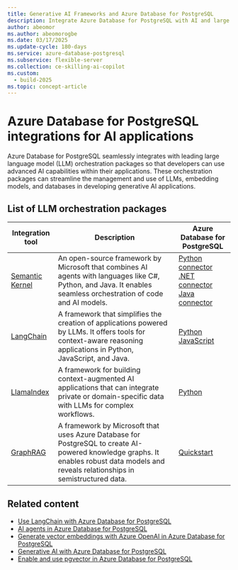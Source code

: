 ```yaml
---
title: Generative AI Frameworks and Azure Database for PostgreSQL
description: Integrate Azure Database for PostgreSQL with AI and large language model (LLM) orchestration packages like Semantic Kernel and LangChain.
author: abeomor
ms.author: abeomorogbe
ms.date: 03/17/2025
ms.update-cycle: 180-days
ms.service: azure-database-postgresql
ms.subservice: flexible-server
ms.collection: ce-skilling-ai-copilot
ms.custom:
  - build-2025
ms.topic: concept-article
---
```


# Azure Database for PostgreSQL integrations for AI applications

Azure Database for PostgreSQL seamlessly integrates with leading large language model (LLM) orchestration packages so that developers can use advanced AI capabilities within their applications. These orchestration packages can streamline the management and use of LLMs, embedding models, and databases in developing generative AI applications.

## List of LLM orchestration packages

| Integration tool | Description | Azure Database for PostgreSQL |
| --- | --- | --- |
| [Semantic Kernel](https://github.com/microsoft/semantic-kernel) | An open-source framework by Microsoft that combines AI agents with languages like C#, Python, and Java. It enables seamless orchestration of code and AI models. | [Python connector](/semantic-kernel/concepts/vector-store-connectors/out-of-the-box-connectors/postgres-connector?pivots=programming-language-python) <br> [.NET connector](/semantic-kernel/concepts/vector-store-connectors/out-of-the-box-connectors/postgres-connector?pivots=programming-language-csharp) <br> [Java connector](/semantic-kernel/concepts/vector-store-connectors/out-of-the-box-connectors/postgres-connector?pivots=programming-language-java) |
| [LangChain](https://www.langchain.com/) | A framework that simplifies the creation of applications powered by LLMs. It offers tools for context-aware reasoning applications in Python, JavaScript, and Java. | [Python](generative-ai-develop-with-langchain.md) <br> [JavaScript](https://js.langchain.com/docs/integrations/vectorstores/pgvector/) |
| [LlamaIndex](https://www.llamaindex.ai/) | A framework for building context-augmented AI applications that can integrate private or domain-specific data with LLMs for complex workflows. | [Python](https://aka.ms/azpg-llamaindex) |
| [GraphRAG](https://microsoft.github.io/graphrag/) | A framework by Microsoft that uses Azure Database for PostgreSQL to create AI-powered knowledge graphs. It enables robust data models and reveals relationships in semistructured data. | [Quickstart](https://github.com/Azure-Samples/graphrag-legalcases-postgres/) |

## Related content

- [Use LangChain with Azure Database for PostgreSQL](generative-ai-develop-with-langchain.md)
- [AI agents in Azure Database for PostgreSQL](generative-ai-agents.md)
- [Generate vector embeddings with Azure OpenAI in Azure Database for PostgreSQL](generative-ai-azure-openai.md)
- [Generative AI with Azure Database for PostgreSQL](generative-ai-overview.md)
- [Enable and use pgvector in Azure Database for PostgreSQL](how-to-use-pgvector.md)
